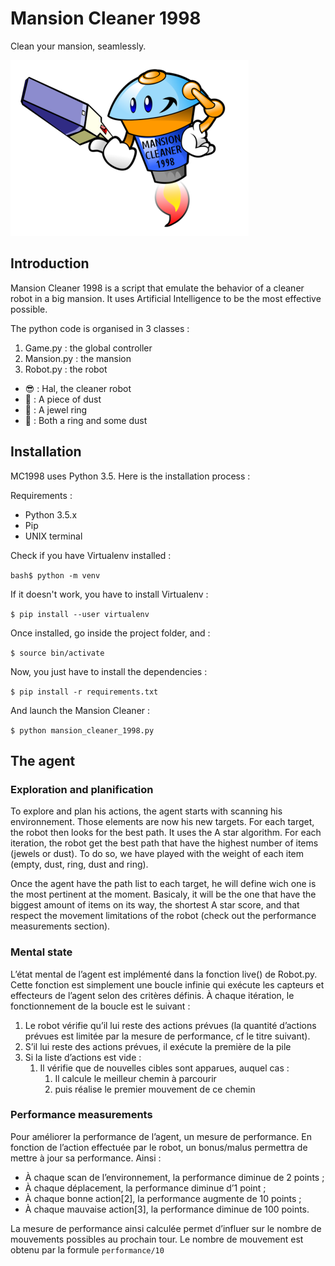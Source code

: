 # Mansion Cleaner 1998
Clean your mansion, seamlessly.

![mansionCleaner1998](https://github.com/tmos/mansionCleaner1998/blob/master/assets/mansion_cleaner.png)

## Introduction

Mansion Cleaner 1998 is a script that emulate the behavior of a cleaner robot in a big mansion. It uses Artificial Intelligence to be the most effective possible.

The python code is organised in 3 classes :

1. Game.py : the global controller
2. Mansion.py : the mansion
3. Robot.py : the robot

* 😎 : Hal, the cleaner robot
* 💩 : A piece of dust
* 💍 : A jewel ring
* 🍪 : Both a ring and some dust

## Installation 

MC1998 uses Python 3.5. Here is the installation process :

Requirements :
* Python 3.5.x
* Pip
* UNIX terminal

Check if you have Virtualenv installed :

`bash$ python -m venv`

If it doesn't work, you have to install Virtualenv :

`$ pip install --user virtualenv`

Once installed, go inside the project folder, and :

`$ source bin/activate`

Now, you just have to install the dependencies :

`$ pip install -r requirements.txt`

And launch the Mansion Cleaner :

`$ python mansion_cleaner_1998.py`

## The agent

### Exploration and planification
To explore and plan his actions, the agent starts with scanning his environnement. Those elements are now his new targets. For each target, the robot then looks for the best path. It uses the A star algorithm. For each iteration, the robot get the best path that have the highest number of items (jewels or dust). To do so, we have played with the weight of each item (empty, dust, ring, dust and ring).

Once the agent have the path list to each target, he will define wich one is the most pertinent at the moment. Basicaly, it will be the one that have the biggest amount of items on its way, the shortest A star score, and that respect the movement limitations of the robot (check out the performance measurements section).

### Mental state
L’état mental de l’agent est implémenté dans la fonction live() de Robot.py. Cette fonction est simplement une boucle infinie qui exécute les capteurs et effecteurs de l’agent selon des critères définis. À chaque itération, le fonctionnement de la boucle est le suivant :

1. Le robot vérifie qu’il lui reste des actions prévues (la quantité d’actions prévues est limitée par la mesure de performance, cf le titre suivant).
2. S’il lui reste des actions prévues, il exécute la première de la pile
3. Si la liste d’actions est vide :
   1. Il vérifie que de nouvelles cibles sont apparues, auquel cas :
      1. Il calcule le meilleur chemin à parcourir
      2. puis réalise le premier mouvement de ce chemin

### Performance measurements
Pour améliorer la performance de l’agent, un mesure de performance. En fonction de l’action effectuée par le robot, un bonus/malus permettra de mettre à jour sa performance. Ainsi :

* À chaque scan de l’environnement, la performance diminue de 2 points ;
* À chaque déplacement, la performance diminue d’1 point ;
* À chaque bonne action[2], la performance augmente de 10 points ;
* À chaque mauvaise action[3], la performance diminue de 100 points.

La mesure de performance ainsi calculée permet d’influer sur le nombre de mouvements possibles au prochain tour. Le nombre de mouvement est obtenu par la formule `performance/10`

